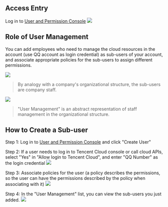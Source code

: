 ## Access Entry
Log in to [User and Permission Console](https://console.qcloud.com/cam)
![](https://mc.qcloudimg.com/static/img/ed3ce65e7eefc15912179c0fe9b0d935/User+Management.png)

## Role of User Management
You can add employees who need to manage the cloud resources in the account (use QQ account as login credential) as sub-users of your account, and associate appropriate policies for the sub-users to assign different permissions.

![](//mccdn.qcloud.com/static/img/10728645b9bf6e48b3c1f61e6d3caa28/image.png)
> By analogy with a company's organizational structure, the sub-users are company staff.

![](https://mc.qcloudimg.com/static/img/ed3ce65e7eefc15912179c0fe9b0d935/User+Management.png)
> "User Management" is an abstract representation of staff management in the organizational structure.

## How to Create a Sub-user
Step 1: Log in to [User and Permission Console](https://console.qcloud.com/cam) and click "Create User"

Step 2: If a user needs to log in to Tencent Cloud console or call cloud APIs, select "Yes" in "Allow login to Tencent Cloud", and enter "QQ Number" as the login credential
![](https://mc.qcloudimg.com/static/img/919dddaa68ef943a2e0e8ce023fe64ad/User+Management1.png)

Step 3: Associate policies for the user (a policy describes the permissions, so the user can have the permissions described by the policy when associating with it)
![](https://mc.qcloudimg.com/static/img/a0fa9a23d5fca7b1d779d79e44863b41/User+Management2.png)

Step 4:  In the "User Management" list, you can view the sub-users you just added.
![](https://mc.qcloudimg.com/static/img/48b3910e601d330049bdd4e58ea5622e/User+Management4.png)
